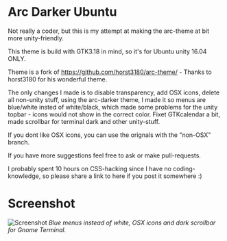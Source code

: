 # Arc Darker Ubuntu

Not really a coder, but this is my attempt at making the arc-theme at bit more unity-friendly.

This theme is build with GTK3.18 in mind, so it's for Ubuntu unity 16.04 ONLY.

Theme is a fork of https://github.com/horst3180/arc-theme/ - Thanks to horst3180 for his wonderful theme.

The only changes I made is to disable transparency, add OSX icons, delete all non-unity stuff, using the arc-darker theme, I made it so menus are blue/white insted of white/black, which made some problems for the unity topbar - icons would not show in the correct color. Fixet GTKcalendar a bit, made scrollbar for terminal dark and other unity-stuff.

If you dont like OSX icons,  you  can use the orignals with the "non-OSX" branch.

If you have more suggestions feel free to ask or make pull-requests.

I probably spent 10 hours on CSS-hacking since I have no coding-knowledge, so please share a link to here if you post it somewhere :)

# Screenshot

![Screenshot](http://i.imgur.com/Bhz3o8z.jpg)
*Blue menus instead of white, OSX icons and dark scrollbar for Gnome Terminal.*
